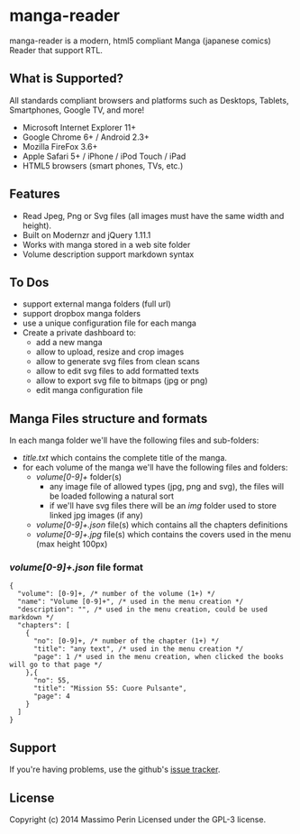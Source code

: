 # manga-reader
manga-reader is a modern, html5 compliant Manga (japanese comics) Reader that support RTL.

## What is Supported?
All standards compliant browsers and platforms such as Desktops, Tablets, Smartphones, Google TV, and more!

* Microsoft Internet Explorer 11+ 
* Google Chrome 6+ / Android 2.3+
* Mozilla FireFox 3.6+
* Apple Safari 5+ / iPhone / iPod Touch / iPad
* HTML5 browsers (smart phones, TVs, etc.)

## Features
* Read Jpeg, Png or Svg files (all images must have the same width and height).
* Built on Modernzr and jQuery 1.11.1
* Works with manga stored in a web site folder
* Volume description support markdown syntax

## To Dos
* support external manga folders (full url)
* support dropbox manga folders
* use a unique configuration file for each manga
* Create a private dashboard to: 
	* add a new manga
	* allow to upload, resize and crop images
	* allow to generate svg files from clean scans
	* allow to edit svg files to add formatted texts
	* allow to export svg file to bitmaps (jpg or png)
	* edit manga configuration file

## Manga Files structure and formats

In each manga folder we'll have the following files and sub-folders:
* _title.txt_ which contains the complete title of the manga.
* for each volume of the manga we'll have the following files and folders:
	* _volume[0-9]+_ folder(s)
		* any image file of allowed types (jpg, png and svg), the files will be loaded following a natural sort
		* if we'll have svg files there will be an _img_ folder used to store linked jpg images (if any)
	* _volume[0-9]+.json_ file(s) which contains all the chapters definitions
	* _volume[0-9]+.jpg_ file(s) which contains the covers used in the menu (max height 100px)

### _volume[0-9]+.json_ file format
```
{
  "volume": [0-9]+, /* number of the volume (1+) */
  "name": "Volume [0-9]+", /* used in the menu creation */
  "description": "", /* used in the menu creation, could be used markdown */
  "chapters": [
    {
      "no": [0-9]+, /* number of the chapter (1+) */
      "title": "any text", /* used in the menu creation */
      "page": 1 /* used in the menu creation, when clicked the books will go to that page */
    },{
      "no": 55, 
      "title": "Mission 55: Cuore Pulsante", 
      "page": 4
    }
  ]
}
```
	

## Support
If you're having problems, use the github's <a href="https://github.com/mperin/manga-reader/issues">issue tracker</a>.

## License
Copyright (c) 2014 Massimo Perin 
Licensed under the GPL-3 license.
